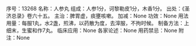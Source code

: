 序号：13268
名称：人参丸
组成：人参1分，诃黎勒皮1分，木香1分。
出处：《圣济总录》卷六十五。
主治：脾胃虚，痰壅咳嗽。
加减：None
功效：None
用法用量：每服1丸，水2盏，煎沸，以药散为度，去滓服，不拘时候。
制备方法：上细末，生蜜和作7丸。
临床应用：None
各家论述：None
用药禁忌：None
附注：None
